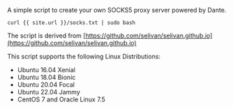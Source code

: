 
A simple script to create your own SOCKS5 proxy server powered by Dante.

`curl {{ site.url }}/socks.txt | sudo bash`

The script is derived from [https://github.com/selivan/selivan.github.io](https://github.com/selivan/selivan.github.io)  

This script supports the following Linux Distributions:

*   Ubuntu 16.04 Xenial   
*   Ubuntu 18.04 Bionic   
*   Ubuntu 20.04 Focal   
*   Ubuntu 22.04 Jammy   
*   CentOS 7 and Oracle Linux 7.5
